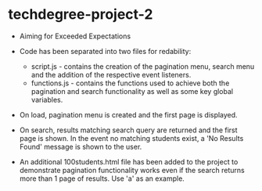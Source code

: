 # techdegree-project-2

- Aiming for Exceeded Expectations
- Code has been separated into two files for redability:
   - script.js - contains the creation of the pagination menu, search menu and the addition of the respective event listeners.
   - functions.js - contains the functions used to achieve both the pagination and search functionality as well as some key
                    global variables. 
- On load, pagination menu is created and the first page is displayed.
- On search, results matching search query are returned and the first page is shown. In the event no matching students exist, a 'No Results Found' message is shown to the user. 

- An additional 100students.html file has been added to the project to demonstrate pagination functionality works even if the search returns more than 1 page of results. Use 'a' as an example. 
